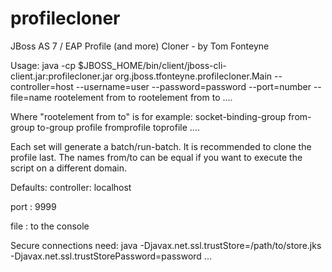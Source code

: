 profilecloner
=============

JBoss AS 7 / EAP  Profile (and more) Cloner - by Tom Fonteyne

Usage:
 java -cp $JBOSS_HOME/bin/client/jboss-cli-client.jar:profilecloner.jar org.jboss.tfonteyne.profilecloner.Main --controller=host
        --username=user --password=password --port=number  --file=name rootelement from to rootelement from to ....  

 Where "rootelement from to" is for example:
      socket-binding-group from-group to-group profile fromprofile toprofile  ....

 Each set will generate a batch/run-batch. It is recommended to clone the profile last.
 The names from/to can be equal if you want to execute the script on a different domain.

Defaults:
  controller: localhost

  port      : 9999

  file      : to the console


 Secure connections need:
    java -Djavax.net.ssl.trustStore=/path/to/store.jks -Djavax.net.ssl.trustStorePassword=password  ...


